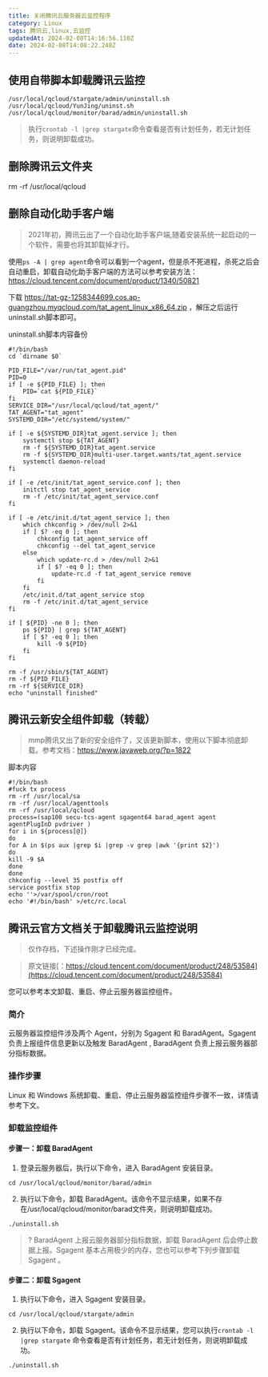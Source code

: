 ```yaml
---
title: 关闭腾讯云服务器云监控程序
category: Linux
tags: 腾讯云,linux,云监控
updatedAt: 2024-02-08T14:16:56.110Z
date: 2024-02-08T14:08:22.248Z
---
```




## 使用自带脚本卸载腾讯云监控

```
/usr/local/qcloud/stargate/admin/uninstall.sh
/usr/local/qcloud/YunJing/uninst.sh
/usr/local/qcloud/monitor/barad/admin/uninstall.sh
```

>执行`crontab -l |grep stargate`命令查看是否有计划任务，若无计划任务，则说明卸载成功。

## 删除腾讯云文件夹
rm -rf /usr/local/qcloud

## 删除自动化助手客户端
>2021年初，腾讯云出了一个自动化助手客户端,随着安装系统一起启动的一个软件，需要也将其卸载掉才行。

使用`ps -A | grep agent`命令可以看到一个agent，但是杀不死进程，杀死之后会自动重启，卸载自动化助手客户端的方法可以参考安装方法：https://cloud.tencent.com/document/product/1340/50821

下载 https://tat-gz-1258344699.cos.ap-guangzhou.myqcloud.com/tat_agent_linux_x86_64.zip ，解压之后运行uninstall.sh脚本即可。

uninstall.sh脚本内容备份
```
#!/bin/bash
cd `dirname $0`

PID_FILE="/var/run/tat_agent.pid"
PID=0
if [ -e ${PID_FILE} ]; then
    PID=`cat ${PID_FILE}`
fi
SERVICE_DIR="/usr/local/qcloud/tat_agent/"
TAT_AGENT="tat_agent"
SYSTEMD_DIR="/etc/systemd/system/"

if [ -e ${SYSTEMD_DIR}tat_agent.service ]; then
    systemctl stop ${TAT_AGENT}
    rm -f ${SYSTEMD_DIR}tat_agent.service
    rm -f ${SYSTEMD_DIR}multi-user.target.wants/tat_agent.service
    systemctl daemon-reload
fi

if [ -e /etc/init/tat_agent_service.conf ]; then
    initctl stop tat_agent_service
    rm -f /etc/init/tat_agent_service.conf
fi

if [ -e /etc/init.d/tat_agent_service ]; then
    which chkconfig > /dev/null 2>&1
    if [ $? -eq 0 ]; then
        chkconfig tat_agent_service off
        chkconfig --del tat_agent_service
    else
        which update-rc.d > /dev/null 2>&1
        if [ $? -eq 0 ]; then
            update-rc.d -f tat_agent_service remove
        fi
    fi
    /etc/init.d/tat_agent_service stop
    rm -f /etc/init.d/tat_agent_service
fi

if [ ${PID} -ne 0 ]; then
    ps ${PID} | grep ${TAT_AGENT}
    if [ $? -eq 0 ]; then
        kill -9 ${PID}
    fi
fi

rm -f /usr/sbin/${TAT_AGENT}
rm -f ${PID_FILE}
rm -rf ${SERVICE_DIR}
echo "uninstall finished"

```

## 腾讯云新安全组件卸载（转载）

>mmp腾讯又出了新的安全组件了，又该更新脚本，使用以下脚本彻底卸载。参考文档：https://www.javaweb.org/?p=1822

脚本内容
```
#!/bin/bash 
#fuck tx process 
rm -rf /usr/local/sa 
rm -rf /usr/local/agenttools 
rm -rf /usr/local/qcloud 
process=(sap100 secu-tcs-agent sgagent64 barad_agent agent agentPlugInD pvdriver ) 
for i in ${process[@]} 
do
for A in $(ps aux |grep $i |grep -v grep |awk '{print $2}') 
do
kill -9 $A 
done 
done 
chkconfig --level 35 postfix off 
service postfix stop 
echo ''>/var/spool/cron/root 
echo '#!/bin/bash' >/etc/rc.local
```


## 腾讯云官方文档关于卸载腾讯云监控说明

>仅作存档，下述操作刚才已经完成。

>原文链接[：https://cloud.tencent.com/document/product/248/53584](https://cloud.tencent.com/document/product/248/53584)

您可以参考本文卸载、重启、停止云服务器监控组件。
### 简介
云服务器监控组件涉及两个 Agent，分别为 Sgagent 和 BaradAgent。Sgagent 负责上报组件信息更新以及触发 BaradAgent , BaradAgent 负责上报云服务器部分指标数据。

### 操作步骤
Linux 和 Windows 系统卸载、重启、停止云服务器监控组件步骤不一致，详情请参考下文。

### 卸载监控组件
#### 步骤一：卸载 BaradAgent
1. 登录云服务器后，执行以下命令，进入 BaradAgent 安装目录。
```plaintext
cd /usr/local/qcloud/monitor/barad/admin
```
2. 执行以下命令，卸载 BaradAgent。该命令不显示结果，如果不存在/usr/local/qcloud/monitor/barad文件夹，则说明卸载成功。
```plaintext
./uninstall.sh
```
>?  BaradAgent 上报云服务器部分指标数据，卸载 BaradAgent 后会停止数据上报。Sgagent 基本占用极少的内存，您也可以参考下列步骤卸载 Sgagent 。

#### 步骤二：卸载 Sgagent
1. 执行以下命令，进入 Sgagent 安装目录。
```plaintext
cd /usr/local/qcloud/stargate/admin
```
2. 执行以下命令，卸载 Sgagent。该命令不显示结果，您可以执行`crontab -l |grep stargate` 命令查看是否有计划任务，若无计划任务，则说明卸载成功。
```plaintext
./uninstall.sh
```